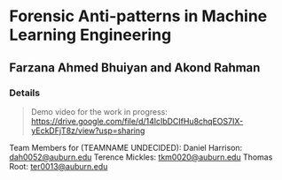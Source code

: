 # Forensic Anti-patterns in Machine Learning Engineering 

## Farzana Ahmed Bhuiyan and Akond Rahman 

### Details 

> Demo video for the work in progress: https://drive.google.com/file/d/14lcIbDCIfHu8chqEOS7IX-yEckDFjT8z/view?usp=sharing

Team Members for (TEAMNAME UNDECIDED):
Daniel Harrison: dah0052@auburn.edu
Terence Mickles: tkm0020@auburn.edu
Thomas Root: ter0013@auburn.edu
